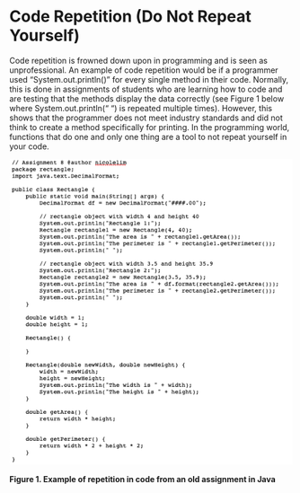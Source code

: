 # Code Repetition (Do Not Repeat Yourself)

Code repetition is frowned down upon in programming and is seen as unprofessional. An example of code repetition would be if a programmer used “System.out.println()” for every single method in their code. Normally, this is done in assignments of students who are learning how to code and are testing that the methods display the data correctly (see Figure 1 below where System.out.println(“ “) is repeated multiple times). However, this shows that the programmer does not meet industry standards and did not think to create a method specifically for printing. In the programming world, functions that do one and only one thing are a tool to not repeat yourself in your code.

![](https://github.com/Shannon-NJIT/MiniProject1/blob/master/images/images/CodeRepetition.png)

**Figure 1. Example of repetition in code from an old assignment in Java**